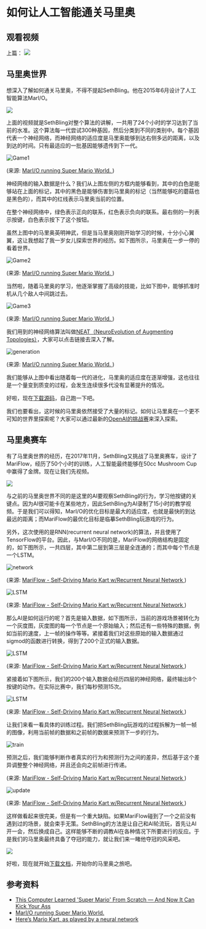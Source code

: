 # 如何让人工智能通关马里奥

## 观看视频

上篇：
[![](http://img.youtube.com/vi/Zuff7plaTCo/0.jpg)](http://www.youtube.com/watch?v=Zuff7plaTCo "")



## 马里奥世界

想深入了解如何通关马里奥，不得不提起SethBling。他在2015年6月设计了人工智能算法Marl/O。

[![](http://img.youtube.com/vi/qv6UVOQ0F44/0.jpg)](http://www.youtube.com/watch?v=qv6UVOQ0F44 "")

上面的视频就是SethBling对整个算法的讲解，一共用了24个小时的学习达到了当前的水准。这个算法每一代尝试300种基因，然后分类到不同的类别中。每个基因代表一个神经网络，而神经网络的适应度是马里奥能够到达右侧多远的距离，以及到达的时间。只有最适应的一批基因能够遗传到下一代。

![Game1](i/game1.gif)

(来源: [MarI/O running Super Mario World. ](https://www.youtube.com/watch?v=qv6UVOQ0F44))

神经网络的输入数据是什么？我们从上图左侧的方框内能够看到，其中的白色是能够站在上面的标记，其中的黑色是能够伤害到马里奥的标记（当然能够吃的蘑菇也是黑色的），而其中的红线表示马里奥当前的位置。

在整个神经网络中，绿色表示正向的联系，红色表示负向的联系。最右侧的一列表示按键，白色表示按下了这个按钮。

虽然上图中的马里奥英明神武，但是当马里奥刚刚开始学习的时候，十分小心翼翼，这让我想起了我一岁女儿探索世界的经历。如下图所示，马里奥在一步一停的看着世界。


![Game2](i/game2.gif)

(来源: [MarI/O running Super Mario World. ](https://www.youtube.com/watch?v=qv6UVOQ0F44))

当然啦，随着马里奥的学习，他逐渐掌握了高级的技能，比如下图中，能够抓准时机从几个敌人中间跳过去。


![Game3](i/game3.gif)

(来源: [MarI/O running Super Mario World. ](https://www.youtube.com/watch?v=qv6UVOQ0F44))

我们用到的神经网络算法叫做[NEAT（NeuroEvolution of Augmenting Topologies）](http://www.cs.ucf.edu/~kstanley/neat.html)，大家可以点击链接去深入了解。


![generation](i/generation.png)

(来源: [MarI/O running Super Mario World. ](https://www.youtube.com/watch?v=qv6UVOQ0F44))

我们能够从上图中看出随着每一代的进化，马里奥的适应度在逐渐增强，这也往往是一个量变到质变的过程，会发生连续很多代没有显著提升的情况。

好啦，现在[下载源码](https://pastebin.com/ZZmSNaHX)，自己跑一下吧。


我们也要看出，这时候的马里奥依然接受了大量的标记。如何让马里奥在一个更不可知的世界里探索呢？大家可以通过最新的[OpenAI的挑战赛](../../RetroContest/README.md)来深入探索。

## 马里奥赛车

有了马里奥世界的经历，在2017年11月，SethBling又挑战了马里奥赛车，设计了MariFlow，经历了50个小时的训练，人工智能最终能够在50cc Mushroom Cup中赢得了金牌。现在让我们先视频。

[![](http://img.youtube.com/vi/Ipi40cb_RsI/0.jpg)](http://www.youtube.com/watch?v=Ipi40cb_RsI "")

与之前的马里奥世界不同的是这里的AI要观察SethBling的行为，学习他按键的关键点。因为AI很可能卡在某些地方，因此SethBling为AI录制了15小时的教学视频。于是我们可以得知，MarI/O的优化目标是最大的适应度，也就是最快的到达最远的距离；而MariFlow的最优化目标是临摹SethBling玩游戏的行为。

另外，这次使用的是RNN(recurrent neural network)的算法，并且使用了TensorFlow的平台。因此，与MarI/O不同的是，MariFlow的网络结构是固定的，如下图所示，一共四层，其中第二层到第三层是全连通的；而其中每个节点是一个LSTM。

![network](i/network.png)

(来源: [MariFlow - Self-Driving Mario Kart w/Recurrent Neural Network
](https://www.youtube.com/watch?v=Ipi40cb_RsI))

![LSTM](i/LSTM.png)

(来源: [MariFlow - Self-Driving Mario Kart w/Recurrent Neural Network
](https://www.youtube.com/watch?v=Ipi40cb_RsI))

那么AI是如何运行的呢？首先是输入数据，如下图所示，当前的游戏场景被转化为一个灰度图，灰度图的每一个节点是一个原始输入；然后还有一些特殊的数据，例如当前的速度，上一帧的操作等等。紧接着我们对这些原始的输入数据通过sigmod的函数进行转换，得到了200个正式的输入数据。

![LSTM](i/input.png)

(来源: [MariFlow - Self-Driving Mario Kart w/Recurrent Neural Network
](https://www.youtube.com/watch?v=Ipi40cb_RsI))


紧接着如下图所示，我们的200个输入数据会经历四层的神经网络，最终输出8个按键的动作。在实际比赛中，我们每秒预测15次。

![LSTM](i/input2.png)

(来源: [MariFlow - Self-Driving Mario Kart w/Recurrent Neural Network
](https://www.youtube.com/watch?v=Ipi40cb_RsI))

让我们来看一看具体的训练过程。我们把SethBling玩游戏的过程拆解为一帧一帧的图像，利用当前帧的数据和之前帧的数据来预测下一步的行为。

![train](i/train.png)

预测之后，我们能够判断作者真实的行为和预测行为之间的差异，然后基于这个差异调整整个神经网络，并且还会向之前帧进行传递。

(来源: [MariFlow - Self-Driving Mario Kart w/Recurrent Neural Network
](https://www.youtube.com/watch?v=Ipi40cb_RsI))

![update](i/update.png)

(来源: [MariFlow - Self-Driving Mario Kart w/Recurrent Neural Network
](https://www.youtube.com/watch?v=Ipi40cb_RsI))

这样做看起来很完美，但是有一个重大缺陷。如果MariFlow碰到了一个之前没有遇到过的场景，就会束手无策。SethBling的方法是让自己和AI轮流玩，首先让AI开一会，然后换成自己。这样能够不断的调教AI在各种情况下所要进行的反应。于是我们的马里奥最终具备了夺冠的能力，就让我们来一睹他夺冠的风采吧。

[![](i/winner.png)](https://www.twitch.tv/videos/183296063 "")


好啦，现在就开始[下载文档](https://docs.google.com/document/d/1p4ZOtziLmhf0jPbZTTaFxSKdYqE91dYcTNqTVdd6es4/edit)，开始你的马里奥之旅吧。

## 参考资料
- [This Computer Learned 'Super Mario' From Scratch — And Now It Can Kick Your Ass
](https://mic.com/articles/120657/this-computer-learned-super-mario-from-scratch-and-now-it-can-kick-your-ass#.vz7rF3iAs)
- [MarI/O running Super Mario World. ](https://www.youtube.com/watch?v=qv6UVOQ0F44)
- [Here’s Mario Kart, as played by a neural network](https://www.polygon.com/2017/11/5/16610012/mario-kart-mariflow-neural-network-video)
